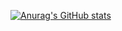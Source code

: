 [![Anurag's GitHub stats](https://github-readme-stats.vercel.app/apijxxng00=anuraghazra)](https://github.com/anuraghazra/github-readme-stats)

